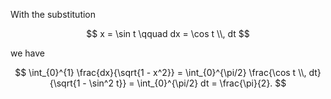 With the substitution 

$$
x = \sin t \qquad dx = \cos t \\, dt
$$

we have

$$
\int_{0}^{1} \frac{dx}{\sqrt{1 - x^2}} = \int_{0}^{\pi/2} \frac{\cos t \\, dt}{\sqrt{1 - \sin^2 t}} = \int_{0}^{\pi/2} dt = \frac{\pi}{2}.
$$
